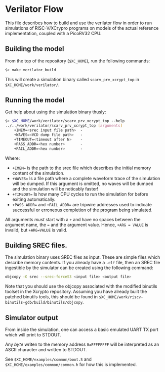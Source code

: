 
# Verilator Flow

This file describes how to build and use the verilator flow in order
to run simulations of RISC-V/XCrypro programs on models of the actual
reference implementation, coupled with a PicoRV32 CPU.

## Building the model

From the top of the repository (`$XC_HOME`), run the following commands:

```sh
$> make verilator_build
```

This will create a simulation binary called `scarv_prv_xcrypt_top`
in `$XC_HOME/work/verilator/`.

## Running the model

Get help about using the simulation binary thusly:

```sh
$> $XC_HOME/work/verilator/scarv_prv_xcrypt_top --help
../../work/verilator/scarv_prv_xcrypt_top [arguments]
	+IMEM=<srec input file path>  -
	+WAVES=<VCD dump file path>   -
	+TIMEOUT=<timeout after N>    -
	+PASS_ADDR=<hex number>       -
	+FAIL_ADDR=<hex number>       -
```

Where:

- `+IMEM=` is the path to the srec file which describes the initial
    memory content of the simulation.
- `+WAVES=` Is a file path where a complete waveform trace of the
    simulation will be dumped. If this argument is omitted, no waves will
    be dumped and the simulation will be noticably faster!
- `+TIMEOUT=` Is how many CPU cycles to run the simulation for before
    exiting automatically.
- `+PASS_ADDR=` and `+FAIL_ADDR=` are tripwire addresses used to indicate
    successful or erroneous completion of the program being simulated.

All arguments *must* start with a `+` and have no spaces between the argument
name, the `=` and the argument value. Hence, `+ARG = VALUE` is invalid, but
`+ARG=VALUE` is valid.

## Building SREC files.

The simulation binary uses SREC files as input. These are simple files
which describe memory contents. If you already have a `.elf` file, then
an SREC file ingestible by the simulator can be created using the following
command:

```sh
objcopy -O srec --srec-forceS3 <input file> <output file>
```

Note that you should use the objcopy associated with the modified binutils
toolset in the Xcrypto repository. Assuming you have already built the
patched binutils tools, this should be found in
`$XC_HOME/work/riscv-binutils-gdb/build/binutils/objcopy`.

## Simulator output

From inside the simulation, one can access a basic emulated UART TX port
which will print to STDOUT.

Any *byte* writen to the memory address `0xFFFFFFFF` will be interpreted as
an ASCII character and written to STDOUT.

See `$XC_HOME/examples/common/boot.S` and `$XC_HOME/examples/common/common.h`
for how this is implemented.
